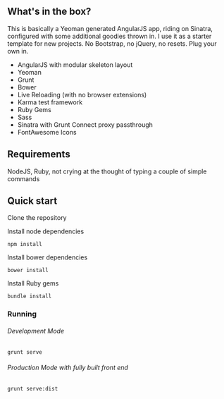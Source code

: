 ## What's in the box?

This is basically a Yeoman generated AngularJS app, riding on Sinatra, configured with some additional goodies thrown in. I use it as a starter template for new projects. No Bootstrap, no jQuery, no resets. Plug your own in. 

* AngularJS with modular skeleton layout
* Yeoman
* Grunt
* Bower
* Live Reloading (with no browser extensions)
* Karma test framework
* Ruby Gems
* Sass
* Sinatra with Grunt Connect proxy passthrough
* FontAwesome Icons


## Requirements

NodeJS, Ruby, not crying at the thought of typing a couple of simple commands

## Quick start

Clone the repository

Install node dependencies

    npm install

Install bower dependencies

    bower install

Install Ruby gems

    bundle install

### Running

###### Development Mode
    grunt serve

###### Production Mode with fully built front end
    grunt serve:dist
